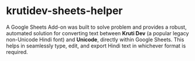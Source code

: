 # krutidev-sheets-helper
A Google Sheets Add-on was built to solve problem and provides a robust, automated solution for converting text between **Kruti Dev** (a popular legacy non-Unicode Hindi font) and **Unicode**, directly within Google Sheets. This helps in seamlessly type, edit, and export Hindi text in whichever format is required.
